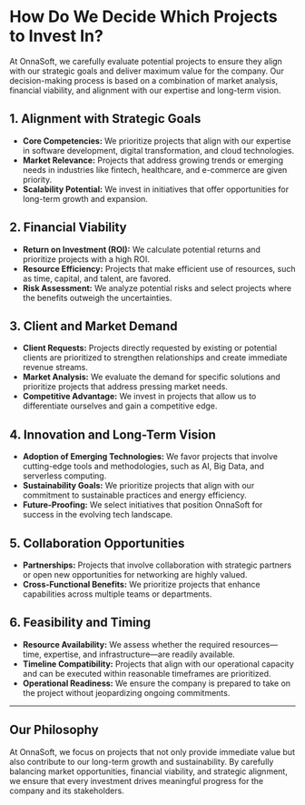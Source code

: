 # How Do We Decide Which Projects to Invest In?

At OnnaSoft, we carefully evaluate potential projects to ensure they align with our strategic goals and deliver maximum value for the company. Our decision-making process is based on a combination of market analysis, financial viability, and alignment with our expertise and long-term vision.

## **1. Alignment with Strategic Goals**
- **Core Competencies:** We prioritize projects that align with our expertise in software development, digital transformation, and cloud technologies.
- **Market Relevance:** Projects that address growing trends or emerging needs in industries like fintech, healthcare, and e-commerce are given priority.
- **Scalability Potential:** We invest in initiatives that offer opportunities for long-term growth and expansion.

## **2. Financial Viability**
- **Return on Investment (ROI):** We calculate potential returns and prioritize projects with a high ROI.
- **Resource Efficiency:** Projects that make efficient use of resources, such as time, capital, and talent, are favored.
- **Risk Assessment:** We analyze potential risks and select projects where the benefits outweigh the uncertainties.

## **3. Client and Market Demand**
- **Client Requests:** Projects directly requested by existing or potential clients are prioritized to strengthen relationships and create immediate revenue streams.
- **Market Analysis:** We evaluate the demand for specific solutions and prioritize projects that address pressing market needs.
- **Competitive Advantage:** We invest in projects that allow us to differentiate ourselves and gain a competitive edge.

## **4. Innovation and Long-Term Vision**
- **Adoption of Emerging Technologies:** We favor projects that involve cutting-edge tools and methodologies, such as AI, Big Data, and serverless computing.
- **Sustainability Goals:** We prioritize projects that align with our commitment to sustainable practices and energy efficiency.
- **Future-Proofing:** We select initiatives that position OnnaSoft for success in the evolving tech landscape.

## **5. Collaboration Opportunities**
- **Partnerships:** Projects that involve collaboration with strategic partners or open new opportunities for networking are highly valued.
- **Cross-Functional Benefits:** We prioritize projects that enhance capabilities across multiple teams or departments.

## **6. Feasibility and Timing**
- **Resource Availability:** We assess whether the required resources—time, expertise, and infrastructure—are readily available.
- **Timeline Compatibility:** Projects that align with our operational capacity and can be executed within reasonable timeframes are prioritized.
- **Operational Readiness:** We ensure the company is prepared to take on the project without jeopardizing ongoing commitments.

---

## **Our Philosophy**
At OnnaSoft, we focus on projects that not only provide immediate value but also contribute to our long-term growth and sustainability. By carefully balancing market opportunities, financial viability, and strategic alignment, we ensure that every investment drives meaningful progress for the company and its stakeholders.
